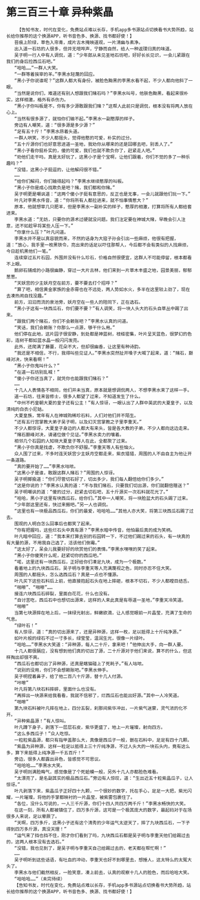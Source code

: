 # 第三百三十章 异种紫晶
        【告知书友，时代在变化，免费站点难以长存，手机app多书源站点切换看书大势所趋，站长给你推荐的这个换源APP，听书音色多、换源、找书都好使！】
       苔痕上阶绿，草色入帘青，成片古木掩映道观，一片清幽与素净。
       出入道一石坊的人很多，但并无喧哗声，宁静而自然，给人一种返璞归真的味道。
       吴子明一行人中有人调侃，道：“少年郎从未见圣地石坊吧，好好长长见识，一会儿紧跟在我们的身后捡西瓜石吧。”
       “哈哈……”一群人大笑。
       “一群等着挨宰的羊。”李黑水轻蔑的回应。
       “黑小子你说谁呢？”这群人都大有身份，被脸色黝黑的李黑水看不起，不少人都向他斜了一眼。
       “当然是说你们，难道还有别人想跟我们赌石吗？”李黑水叫号，他肤色黝黑，看起来很朴实，这样相激，格外有杀伤力。
       “黑小子你叫板是不，你有多少源敢跟我们赌？”这帮人此前只是调侃，根本没有将两人放在心上。
       “当然有很多源了，就怕你们输不起。”李黑水一副憨厚的样子。
       旁边有人嘲笑，道：“很多源是多少源？”
       “足有五十斤！”李黑水昂着头道。
       一群人哄笑，不少人都摇头，觉得他憨的可爱，朴实的过分。
       “五十斤源你们也好意思进道一圣地，我劝你从哪来的还是回哪去吧，别丢人了。”
       “黑小子看你挺朴实的，傻的可爱，我们也就不欺负你了，赶紧走人吧。”
       “劝他们走干吗，真是太好玩了，这黑小子是个宝啊，让他们跟着，你们不觉的多了一种乐趣吗？”
       “没错，这黑小子挺逗的，让他解闷很不错。”
       ……
       “给你们解闷，你们输得起吗？”李黑水继续憨厚的叫板。
       “黑小子你是成心找欺负是吧？赌，我们都和你赌。”
       吴子明更是嘲讽道：“这两个傻小子挺有意思的，反正也是无事，一会儿就跟他们玩一下。”
       叶凡对李黑水传音，道：“你将所有人都拉进来，就不怕事情惹大？”
       原本，他就想宰几只肥羊，但是李黑水一副朴实的样子，憨厚的相激，打算将所有人都给套进来。
       李黑水道：“无妨，只要你的源术过硬就没问题。我们注定要在神城大赌，早晚会引人注意，还不如趁早将某些人压一下。”
       “你拿什么压？”叶凡问道。
       李黑水并不是以真容貌而来，不然的话身为大寇子孙会引出一些麻烦，他很有把握，道：“放心，我手里一枚黑铁令，亮出来的话足以吓住那帮人，今后都不会有类似的人找麻烦，今日趁机黑他们一笔。”
       连续穿过五片石园，外围并没有什么珍石，价格自然很便宜，这群人不可能停留，根本都看不上眼。
       鹅卵石铺成的小路很幽静，穿过一大片古林，他们来到一片草木丰盛之地，园景美丽，郁郁葱葱。
       “天妖宫的少主妖月空在前方，要不要去打个招呼？”
       “算了吧，相信黄金家族的金赤霄也在不远处，两人势如水火，多半在这里较上劲了，现在去凑热闹自找没趣。”
       前方，汩汩而流的泉池旁，妖月空在一些人的陪同下，正在选石。
       “黑小子这有一块西瓜石，你们要不要？”有人调笑，将一块人头大的石头自草丛中踢了出来。
       “跟我们两个赌石，你们不会赖账吧？”李黑水认真的问道。
       “笑话，我们会赖账？你那么一点源，够干什么用。”
       他们停在此地，这片园子很安静，到处都是神蓝树，枝桠密集，叶片呈天蓝色，很梦幻的色彩，连树干都如蓝水晶一般闪闪发亮。
       此外，还爬满了藤蔓，花朵不大，但却很幽香，让这里有种诗韵。
       “我还是不相信，不行，我得叫些见证人。”李黑水突然扯开嗓子大喊了起来，道：“赌石，巅峰对决，快来看啊！”
       “黑小子你鬼叫什么？”
       “在道一石坊别乱喊！”
       “傻小子你还当真了，就凭你也能跟我们赌石？”
       ……
       十几人人表情各不相同，他们并未当真，原本就是想调侃两人，不想李黑水来了这样一手。
       道一石坊，往来皆修士，很多人都望了过来，不知道发生了什么。
       “中州不朽皇朝大夏的皇子还有公主！”有人惊讶，一眼认出了人群中英武的大夏皇子，以及清纯的白衣小尼姑。
       大夏皇族，常年有人在神城购稀珍石料，人们对他们并不陌生。
       “还有五行宫掌教大弟子吴子明，以及幻灭宫掌教之子里李重天。”
       不少人都惊讶，大夏皇子身边的人都大有来头，皆是各大教的子弟，不少人都向这边走来。
       “赌石巅峰对决，请诸位做个见证。”李黑水卖力的嚷着。
       相邻几个石园的人知晓大夏皇子等人在此，全都聚了过来。
       “黑小子你真是找虐，不欺负你不舒服。”李重天等人有些恼火。
       众人围了过来，不多时连天妖宫少主妖月空都走来，紫衣猎猎，周围的人不由自主为他让开一条道路。
       “真的要开始了……”李黑水咕哝。
       “这黑小子是谁，敢跟这群人赌石？”周围的人惊讶。
       吴子明揶揄道：“你们尽管切石好了，切出多少，我们每人翻倍给你们多少。”
       “这是你说的？”李黑水认真的道：“不与我们赌石，只要我们切出源，你们就翻倍赠送？”
       吴子明嘲讽的道：“傻的过分，赶紧去切石吧，五十斤源买一次石料就花光了。”
       “哈哈，黑小子这里有块西瓜石，给你们。”其中一人嘲笑，将一块脸盆大的石头踢了过来。
       “少年郎这里还有，快过来搬吧。”另一人也调侃。
       “这里也有一块极品西瓜石，你们的最爱，哈哈哈……”其他人亦大笑，将第三块西瓜石踢了过去。
       围观的人明白怎么回事后也都笑了起来。
       “你有把握吗，这些烂石头中真有源？”李黑水暗中传音，他怕最后真的成为笑柄。
       叶凡暗中回应，道：“我本来打算去别的石园转一下，不过他们踢过来的石头，有一块真的有大量的源，不用我自己选了，活该他们倒霉。”
       “这太好了，呆会儿我要好好的欣赏他们的表情。”李黑水嘿嘿的笑了起来。
       “黑小子你傻笑什么呢，赶紧切你的西瓜吧。”
       “喏，这里还有一块西瓜石，正好给你们凑足九块，成为一个极数。”
       看着地上的九块西瓜石，吴子明与李重天等人充满蔑视之色，同时亦忍不住大笑。
       周围的人都摇头，怎么选西瓜石？真是一点也不懂源。
       叶凡买下这些石料后上前，他直接抱起石头在地上摔砸，根本不切石，不少人都瞠目结舌。
       “啪嚓”、“啪嚓”……
       接连六块西瓜石碎裂，里面白花花，什么也没有。
       “自讨苦吃，西瓜石中也想切出源来，这样的人来此真是有辱道一圣地，”李重天冷笑道。
       “啪嚓”
       当第七块源摔在地上后，一抹绿光射出，鲜嫩欲滴，让人感觉眼前一片晶莹，充满了生命的气息。
       “绿叶石！”
       有人惊讶，道：“真的切出源来了，还是异种源，这样一枚，足以抵得上十斤纯净源。”
       如叶片般的绿石不过一寸多长，绿莹莹，温润生光，很像一片绿叶。
       “哈哈……”李黑水大笑道：“异种源，每人二十斤，拿来吧！”他伸出大手，向一群人要。
       十几人都很膈应，没有想到他们真的切出了源，二十斤源对于他们来说，算不的什么，但这样掏出却很不爽。
       “西瓜石也都切出了异种源，还真是瞎猫碰上了死耗子。”有人咕哝。
       “说别的没用，你们不会想赖账吧。”李黑水伸手。
       吴子明捏着鼻子，给了他二百八十斤源，替十几人付源。
       “咔嚓”
       叶凡将第八块石料摔碎，里面什么也没有。
       “再摔出一块源来给我看看，我就不信邪了，烂西瓜石也能出好源。”其中一人冷笑道。
       “啪嚓”
       第九块石料被叶凡摔在地上，四分五裂，刹那间紫华冲出，一片紫气迷蒙，灵气浓的化不开。
       “异种紫晶源！”有人惊叫。
       叶凡蹲下身子，剥落下一层层石皮，紫华更盛了，地上一片璀璨，射向四方。
       “这么多西瓜子！”众人吃惊。
       一粒粒紫晶源，都只有指甲盖那么大，真像是西瓜子一般，嵌在石料中，足足有四十几颗。
       “紫晶为异种源，这样一粒足以抵得上三十斤纯净源，不过人头大的一块石头内，竟有这么多，算下来抵得上纯净源一千五百斤！”
       旁边，很多人都露出异色，皆感觉不可思议。
       “哈哈哈……”李黑水大笑。
       吴子明则满脸晦气，感觉像是了个死蛤蟆一般，另外十几人亦都脸色难看。
       “太漂亮了，是名副其实的极品西瓜石。”旁边有人惊叹，道：“生出近五十粒紫晶瓜子，让人惊讶。”
       叶凡剥落下来，紫晶瓜子正好四十九颗，一个很妙的数字，托在手心，足足一大把，紫光闪耀，一片璀璨，将他的手掌都映衬的一片晶莹，被紫雾包裹住了。
       “各位，没什么可说的，一人三千斤源，你们十四人共四万两千斤！”李黑水畅快的大笑。
       在这一刻，所有人都被镇住了，四万多斤源，这可是一个极其庞大的数字，最起码对于在场很多人来说，足以晕厥了。
       “天啊，四万多斤，这黑小子还有这个清秀的少年运气太逆天了，摔了九块西瓜石，一下子得到四万多斤源，真没天理！”
       “运气来了挡也挡不住，刚才你们看到了吗，九块西瓜石都是吴子明与李重天他们给踢过去的，这两人根本没有去选石。”
       “没错，我也见到了，是吴子明与李重天自己给踢过去的，老天都在帮忙啊！”
       ……
       吴子明听到这些话语，有吐血的冲动，李重天也好不到哪里去，想捶人，这太特么的太冤大头了。
       李黑水与他们截然相反，一脸笑意，凑上前去，认真的观察十几人的脸色，而后哈哈大笑。
       “哈哈哈……”（未完待续）
       【告知书友，时代在变化，免费站点难以长存，手机app多书源站点切换看书大势所趋，站长给你推荐的这个换源APP，听书音色多、换源、找书都好使！】